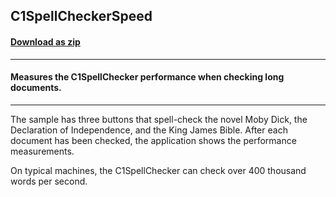 ## C1SpellCheckerSpeed
#### [Download as zip](https://grapecity.github.io/DownGit/#/home?url=https://github.com/GrapeCity/ComponentOne-WinForms-Samples/tree/master/NetFramework\SpellChecker\CS\C1SpellCheckerSpeed)
____
#### Measures the C1SpellChecker performance when checking long documents.
____
The sample has three buttons that spell-check the novel Moby Dick, the Declaration of Independence, and the King James Bible.
After each document has been checked, the application shows the performance measurements.

On typical machines, the C1SpellChecker can check over 400 thousand words per second.

